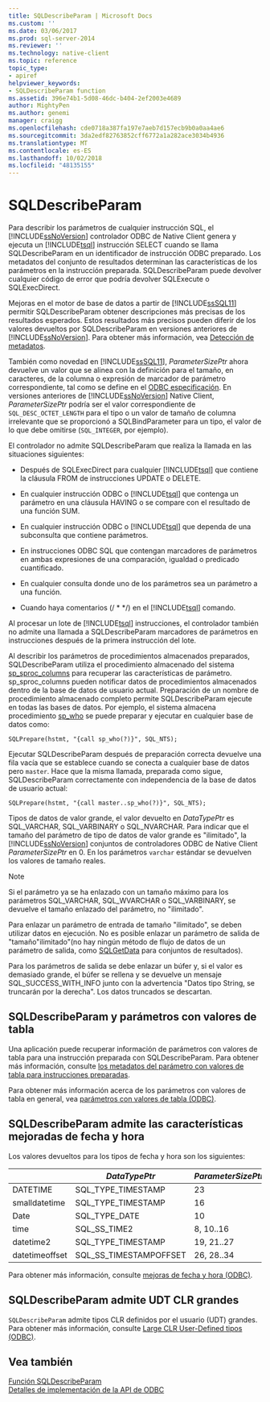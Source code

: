 ```yaml
---
title: SQLDescribeParam | Microsoft Docs
ms.custom: ''
ms.date: 03/06/2017
ms.prod: sql-server-2014
ms.reviewer: ''
ms.technology: native-client
ms.topic: reference
topic_type:
- apiref
helpviewer_keywords:
- SQLDescribeParam function
ms.assetid: 396e74b1-5d08-46dc-b404-2ef2003e4689
author: MightyPen
ms.author: genemi
manager: craigg
ms.openlocfilehash: cde0718a387fa197e7aeb7d157ecb9b0a0aa4ae6
ms.sourcegitcommit: 3da2edf82763852cff6772a1a282ace3034b4936
ms.translationtype: MT
ms.contentlocale: es-ES
ms.lasthandoff: 10/02/2018
ms.locfileid: "48135155"
---
```

# <a name="sqldescribeparam"></a>SQLDescribeParam
  Para describir los parámetros de cualquier instrucción SQL, el [!INCLUDE[ssNoVersion](../../includes/ssnoversion-md.md)] controlador ODBC de Native Client genera y ejecuta un [!INCLUDE[tsql](../../includes/tsql-md.md)] instrucción SELECT cuando se llama SQLDescribeParam en un identificador de instrucción ODBC preparado. Los metadatos del conjunto de resultados determinan las características de los parámetros en la instrucción preparada. SQLDescribeParam puede devolver cualquier código de error que podría devolver SQLExecute o SQLExecDirect.  
  
 Mejoras en el motor de base de datos a partir de [!INCLUDE[ssSQL11](../../includes/sssql11-md.md)] permitir SQLDescribeParam obtener descripciones más precisas de los resultados esperados. Estos resultados más precisos pueden diferir de los valores devueltos por SQLDescribeParam en versiones anteriores de [!INCLUDE[ssNoVersion](../../includes/ssnoversion-md.md)]. Para obtener más información, vea [Detección de metadatos](../native-client/features/metadata-discovery.md).  
  
 También como novedad en [!INCLUDE[ssSQL11](../../includes/sssql11-md.md)], *ParameterSizePtr* ahora devuelve un valor que se alinea con la definición para el tamaño, en caracteres, de la columna o expresión de marcador de parámetro correspondiente, tal como se define en el [ODBC especificación](http://go.microsoft.com/fwlink/?LinkId=207044). En versiones anteriores de [!INCLUDE[ssNoVersion](../../includes/ssnoversion-md.md)] Native Client, *ParameterSizePtr* podría ser el valor correspondiente de `SQL_DESC_OCTET_LENGTH` para el tipo o un valor de tamaño de columna irrelevante que se proporcionó a SQLBindParameter para un tipo, el valor de lo que debe omitirse (`SQL_INTEGER`, por ejemplo).  
  
 El controlador no admite SQLDescribeParam que realiza la llamada en las situaciones siguientes:  
  
-   Después de SQLExecDirect para cualquier [!INCLUDE[tsql](../../includes/tsql-md.md)] que contiene la cláusula FROM de instrucciones UPDATE o DELETE.  
  
-   En cualquier instrucción ODBC o [!INCLUDE[tsql](../../includes/tsql-md.md)] que contenga un parámetro en una cláusula HAVING o se compare con el resultado de una función SUM.  
  
-   En cualquier instrucción ODBC o [!INCLUDE[tsql](../../includes/tsql-md.md)] que dependa de una subconsulta que contiene parámetros.  
  
-   En instrucciones ODBC SQL que contengan marcadores de parámetros en ambas expresiones de una comparación, igualdad o predicado cuantificado.  
  
-   En cualquier consulta donde uno de los parámetros sea un parámetro a una función.  
  
-   Cuando haya comentarios (/ * \*/) en el [!INCLUDE[tsql](../../includes/tsql-md.md)] comando.  
  
 Al procesar un lote de [!INCLUDE[tsql](../../includes/tsql-md.md)] instrucciones, el controlador también no admite una llamada a SQLDescribeParam marcadores de parámetros en instrucciones después de la primera instrucción del lote.  
  
 Al describir los parámetros de procedimientos almacenados preparados, SQLDescribeParam utiliza el procedimiento almacenado del sistema [sp_sproc_columns](/sql/relational-databases/system-stored-procedures/sp-sproc-columns-transact-sql) para recuperar las características de parámetro. sp_sproc_columns pueden notificar datos de procedimientos almacenados dentro de la base de datos de usuario actual. Preparación de un nombre de procedimiento almacenado completo permite SQLDescribeParam ejecute en todas las bases de datos. Por ejemplo, el sistema almacena procedimiento [sp_who](/sql/relational-databases/system-stored-procedures/sp-who-transact-sql) se puede preparar y ejecutar en cualquier base de datos como:  
  
```  
SQLPrepare(hstmt, "{call sp_who(?)}", SQL_NTS);  
```  
  
 Ejecutar SQLDescribeParam después de preparación correcta devuelve una fila vacía que se establece cuando se conecta a cualquier base de datos pero `master`. Hace que la misma llamada, preparada como sigue, SQLDescribeParam correctamente con independencia de la base de datos de usuario actual:  
  
```  
SQLPrepare(hstmt, "{call master..sp_who(?)}", SQL_NTS);  
```  
  
 Tipos de datos de valor grande, el valor devuelto en *DataTypePtr* es SQL_VARCHAR, SQL_VARBINARY o SQL_NVARCHAR. Para indicar que el tamaño del parámetro de tipo de datos de valor grande es "ilimitado", la [!INCLUDE[ssNoVersion](../../includes/ssnoversion-md.md)] conjuntos de controladores ODBC de Native Client *ParameterSizePtr* en 0. En los parámetros `varchar` estándar se devuelven los valores de tamaño reales.  
  
> [!NOTE]  
>  Si el parámetro ya se ha enlazado con un tamaño máximo para los parámetros SQL_VARCHAR, SQL_WVARCHAR o SQL_VARBINARY, se devuelve el tamaño enlazado del parámetro, no "ilimitado".  
  
 Para enlazar un parámetro de entrada de tamaño "ilimitado", se deben utilizar datos en ejecución. No es posible enlazar un parámetro de salida de "tamaño"ilimitado"(no hay ningún método de flujo de datos de un parámetro de salida, como [SQLGetData](sqlgetdata.md) para conjuntos de resultados).  
  
 Para los parámetros de salida se debe enlazar un búfer y, si el valor es demasiado grande, el búfer se rellena y se devuelve un mensaje SQL_SUCCESS_WITH_INFO junto con la advertencia "Datos tipo String, se truncarán por la derecha". Los datos truncados se descartan.  
  
## <a name="sqldescribeparam-and-table-valued-parameters"></a>SQLDescribeParam y parámetros con valores de tabla  
 Una aplicación puede recuperar información de parámetros con valores de tabla para una instrucción preparada con SQLDescribeParam. Para obtener más información, consulte [los metadatos del parámetro con valores de tabla para instrucciones preparadas](../native-client-odbc-table-valued-parameters/table-valued-parameter-metadata-for-prepared-statements.md).  
  
 Para obtener más información acerca de los parámetros con valores de tabla en general, vea [parámetros con valores de tabla &#40;ODBC&#41;](../native-client-odbc-table-valued-parameters/table-valued-parameters-odbc.md).  
  
## <a name="sqldescribeparam-support-for-enhanced-date-and-time-features"></a>SQLDescribeParam admite las características mejoradas de fecha y hora  
 Los valores devueltos para los tipos de fecha y hora son los siguientes:  
  
||*DataTypePtr*|*ParameterSizePtr*|*DecimalDigitsPtr*|  
|-|-------------------|------------------------|------------------------|  
|DATETIME|SQL_TYPE_TIMESTAMP|23|3|  
|smalldatetime|SQL_TYPE_TIMESTAMP|16|0|  
|Date|SQL_TYPE_DATE|10|0|  
|time|SQL_SS_TIME2|8, 10..16|0..7|  
|datetime2|SQL_TYPE_TIMESTAMP|19, 21..27|0..7|  
|datetimeoffset|SQL_SS_TIMESTAMPOFFSET|26, 28..34|0..7|  
  
 Para obtener más información, consulte [mejoras de fecha y hora &#40;ODBC&#41;](../native-client-odbc-date-time/date-and-time-improvements-odbc.md).  
  
## <a name="sqldescribeparam-support-for-large-clr-udts"></a>SQLDescribeParam admite UDT CLR grandes  
 `SQLDescribeParam` admite tipos CLR definidos por el usuario (UDT) grandes. Para obtener más información, consulte [Large CLR User-Defined tipos &#40;ODBC&#41;](../../relational-databases/native-client/odbc/large-clr-user-defined-types-odbc.md).  
  
## <a name="see-also"></a>Vea también  
 [Función SQLDescribeParam](http://go.microsoft.com/fwlink/?LinkId=59339)   
 [Detalles de implementación de la API de ODBC](../../relational-databases/native-client-odbc-api/odbc-api-implementation-details.md)  
  
  
